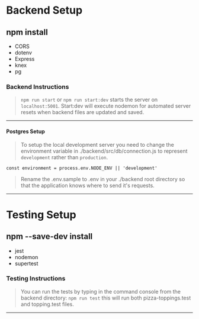 # Backend Setup

## npm install

- CORS
- dotenv
- Express
- knex
- pg

### Backend Instructions

> `npm run start` or `npm run start:dev` starts the server on `localhost:5001`. Start:dev will execute nodemon for automated server resets when backend files are updated and saved.

---

#### Postgres Setup

> To setup the local development server you need to change the environment variable in ./backend/src/db/connection.js to represent `development` rather than `production`.

`const environment = process.env.NODE_ENV || 'development'`

> Rename the .env.sample to .env in your ./backend root directory so that the application knows where to send it's requests.

---

# Testing Setup

## npm --save-dev install

- jest
- nodemon
- supertest

### Testing Instructions

> You can run the tests by typing in the command console from the backend directory: `npm run test` this will run both pizza-toppings.test and topping.test files.

---
